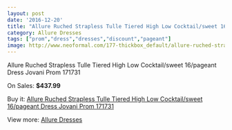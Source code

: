 ```yaml
---
layout: post
date: '2016-12-20'
title: "Allure Ruched Strapless Tulle Tiered High Low Cocktail/sweet 16/pageant Dress Jovani Prom 171731"
category: Allure Dresses
tags: ["prom","dress","dresses","discount","pageant"]
image: http://www.neoformal.com/177-thickbox_default/allure-ruched-strapless-tulle-tiered-high-low-cocktail-sweet-16-pageant-dress-jovani-prom-171731.jpg
---
```

Allure Ruched Strapless Tulle Tiered High Low Cocktail/sweet 16/pageant Dress Jovani Prom 171731

On Sales: **$437.99**
<a href="https://www.neoformal.com/en/allure-dresses/62-allure-ruched-strapless-tulle-tiered-high-low-cocktail-sweet-16-pageant-dress-jovani-prom-171731.html"><amp-img layout="responsive" width="600" height="600" src="//www.neoformal.com/177-thickbox_default/allure-ruched-strapless-tulle-tiered-high-low-cocktail-sweet-16-pageant-dress-jovani-prom-171731.jpg" alt="Allure Ruched Strapless Tulle Tiered High Low Cocktail/sweet 16/pageant Dress Jovani Prom 171731 0" /></a>
<a href="https://www.neoformal.com/en/allure-dresses/62-allure-ruched-strapless-tulle-tiered-high-low-cocktail-sweet-16-pageant-dress-jovani-prom-171731.html"><amp-img layout="responsive" width="600" height="600" src="//www.neoformal.com/179-thickbox_default/allure-ruched-strapless-tulle-tiered-high-low-cocktail-sweet-16-pageant-dress-jovani-prom-171731.jpg" alt="Allure Ruched Strapless Tulle Tiered High Low Cocktail/sweet 16/pageant Dress Jovani Prom 171731 1" /></a>
<a href="https://www.neoformal.com/en/allure-dresses/62-allure-ruched-strapless-tulle-tiered-high-low-cocktail-sweet-16-pageant-dress-jovani-prom-171731.html"><amp-img layout="responsive" width="600" height="600" src="//www.neoformal.com/178-thickbox_default/allure-ruched-strapless-tulle-tiered-high-low-cocktail-sweet-16-pageant-dress-jovani-prom-171731.jpg" alt="Allure Ruched Strapless Tulle Tiered High Low Cocktail/sweet 16/pageant Dress Jovani Prom 171731 2" /></a>

Buy it: [Allure Ruched Strapless Tulle Tiered High Low Cocktail/sweet 16/pageant Dress Jovani Prom 171731](https://www.neoformal.com/en/allure-dresses/62-allure-ruched-strapless-tulle-tiered-high-low-cocktail-sweet-16-pageant-dress-jovani-prom-171731.html "Allure Ruched Strapless Tulle Tiered High Low Cocktail/sweet 16/pageant Dress Jovani Prom 171731")

View more: [Allure Dresses](https://www.neoformal.com/en/2-allure-dresses "Allure Dresses")